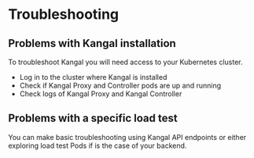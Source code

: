 # Troubleshooting

## Problems with Kangal installation
To troubleshoot Kangal you will need access to your Kubernetes cluster.

- Log in to the cluster where Kangal is installed
- Check if Kangal Proxy and Controller pods are up and running
- Check logs of Kangal Proxy and Kangal Controller

## Problems with a specific load test
You can make basic troubleshooting using Kangal API endpoints or either exploring load test Pods if is the case of your backend.
